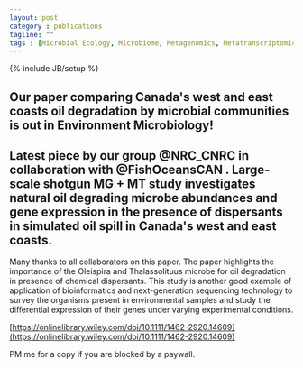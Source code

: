 ```yaml
---
layout: post
category : publications
tagline: ""
tags : [Microbial Ecology, Microbiome, Metagenomics, Metatranscriptomics, Bioinformatics]
---
```

{% include JB/setup %}

## Our paper comparing Canada's west and east coasts oil degradation by microbial communities is out in Environment Microbiology!
## Latest piece by our group @NRC_CNRC in collaboration with @FishOceansCAN . Large-scale shotgun MG + MT study investigates natural oil degrading microbe abundances and gene expression in the presence of dispersants in simulated oil spill in Canada's west and east coasts.
Many thanks to all collaborators on this paper. The paper highlights the importance of the Oleispira and Thalassolituus microbe for oil degradation in presence of chemical dispersants. This study is another good example of application of bioinformatics and next-generation sequencing technology to survey the organisms present in environmental samples and study the differential expression of their genes under varying experimental conditions.

[https://onlinelibrary.wiley.com/doi/10.1111/1462-2920.14609](https://onlinelibrary.wiley.com/doi/10.1111/1462-2920.14609)

PM me for a copy if you are blocked by a paywall.
